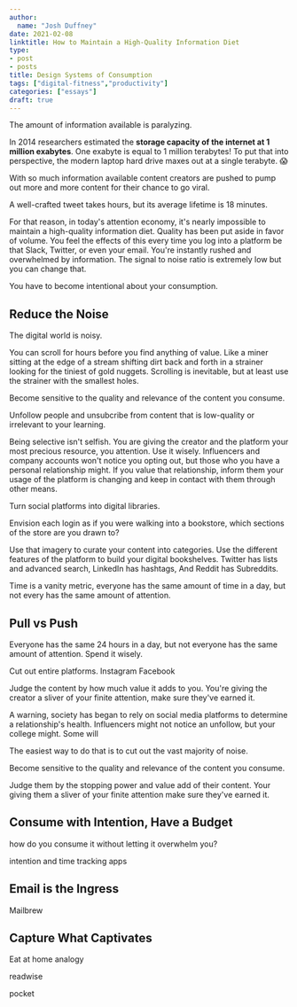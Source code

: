 ```yaml
---
author:
  name: "Josh Duffney"
date: 2021-02-08
linktitle: How to Maintain a High-Quality Information Diet
type:
- post
- posts
title: Design Systems of Consumption
tags: ["digital-fitness","productivity"]
categories: ["essays"]
draft: true
---
```


The amount of information available is paralyzing.

In 2014 researchers estimated the **storage capacity of the internet at 1 million exabytes**. One exabyte is equal to 1 million terabytes! To put that into perspective, the modern laptop hard drive maxes out at a single terabyte. 😱

With so much information available content creators are pushed to pump out more and more content for their chance to go viral.

A well-crafted tweet takes hours, but its average lifetime is 18 minutes.

For that reason, in today's attention economy, it's nearly impossible to maintain a high-quality information diet. Quality has been put aside in favor of volume. You feel the effects of this every time you log into a platform be that Slack, Twitter, or even your email. You're instantly rushed and overwhelmed by information. The signal to noise ratio is extremely low but you can change that.

You have to become intentional about your consumption.

## Reduce the Noise

The digital world is noisy.

You can scroll for hours before you find anything of value. Like a miner sitting at the edge of a stream shifting dirt back and forth in a strainer looking for the tiniest of gold nuggets. Scrolling is inevitable, but at least use the strainer with the smallest holes.

Become sensitive to the quality and relevance of the content you consume.

Unfollow people and unsubcribe from content that is low-quality or irrelevant to your learning.

Being selective isn't selfish. You are giving the creator and the platform your most precious resource, you attention. Use it wisely. Influencers and company accounts won't notice you opting out, but those who you have a personal relationship might. If you value that relationship, inform them your usage of the platform is changing and keep in contact with them through other means.


Turn social platforms into digital libraries.

Envision each login as if you were walking into a bookstore, which sections of the store are you drawn to?

Use that imagery to curate your content into categories. Use the different features of the platform to build your digital bookshelves. Twitter has lists and advanced search, LinkedIn has hashtags, And Reddit has Subreddits.

Time is a vanity metric, everyone has the same amount of time in a day, but not every has the same amount of attention.



## Pull vs Push


Everyone has the same 24 hours in a day, but not everyone has the same amount of attention. Spend it wisely.

Cut out entire platforms. Instagram Facebook

Judge the content by how much value it adds to you. You're giving the creator a sliver of your finite attention, make sure they've earned it. 

A warning, society has began to rely on social media platforms to determine a relationship's health. Influencers might not notice an unfollow, but your college might. Some will 

The easiest way to do that is to cut out the vast majority of noise. 

Become sensitive to the quality and relevance of the content you consume.


Judge them by the stopping power and value add of their content. Your giving them a sliver of your finite attention make sure they've earned it.

 

<!-- Throttle with email -->

## Consume with Intention, Have a Budget

how do you consume it without letting it overwhelm you?

intention and time tracking apps

## Email is the Ingress

Mailbrew

## Capture What Captivates

Eat at home analogy 

readwise

pocket


<!-- 

Comments

Josh F. : Cool stuff! My first reaction would be things along the lines of: where do you find good and useful information (and conversely, where not); how do you consume it without letting it overwhelm you; brass tacks suggestions for habits / tools / rituals. Looking forward to seeing the results!


Micheal Bender: For me, it would be distilling information down to a manageable and actionable amount for consumption. What strategies will allow you to consume high-quality content without the extra noise.

Ben: I like the direction you're going here, I think that there are a couple different ideas you can address from here:

As a content creator, how do you balance the quality vs quantity for your own content?
It's going to be damn near impossible to have a perfect batting average but at the same time you don't want to put out content solely for the purpose of putting out content... or do you?
How do you refine your feed to focus on quality over quantity?
 Dig into attention economy some more:
What are we sacrificing by always being connected?
Why does social media fight for our attention?
What are some rules/boundaries we can put in place to fight for our attention
Depending on your audience, I think that the second and third bullet points will probably engage the largest audience.  

But personally, I'd be interested in hearing how you choose what/when to make content. I think it's a smaller audience but it would be interesting to have a "behind the scenes" with what your creative process looks like.

Hopefully, that helps! I can't wait for the next essay!


NOTES:

Each cycle beings with an unlock or a new browser tab.

You start by checking notifications because they're simply to difficult to resist. Followed shortly by an instinctual navigation to the feed of a social media platform. 

Boredom has been replaced by a cycle of impulsive checking.

Even without the prompting of a notification you 

Driven by dopamine, the cycle starts with the unlock of your phone. Or the muscle memory that begins to type when you open a new tab in your web browser. Each happens so automatic it seems uncontrollable.

Both are just the beginning of the process. Notifications often prompt the first step but once 

The unlock or new tab is quickly followed by the checking of notifications and invevitably leads to instinctual navigation to the feed of a social media platform. Here you will spend 

You are no longer comfortable with your own thoughts. And because of that each idle moment is a cue

It's something you do, but aren't fully aware of. Next time you get bored, pay close attention to the routine that you mindlessly execute. It starts with the unlock of your phone or the muscle memory that launches your favorite social platform when opening a new tab in a web browser.



Next time you unlock your phone, pay close attention to the pattern you mindlessly follow. It starts with an unlock, then your eyes scan for notification icons. Even one notification is too much to resist so you open the app.

Inside the app, you skim the notifications. Before you've fully read or replied you are drawn to the feed. And the scrolling begins. Several minutes go by and your awareness snaps back. You close the app and move on to the next one with it's irresistible red notification icon staring at you.

I call this routine The "Check-in" cycle.

-->